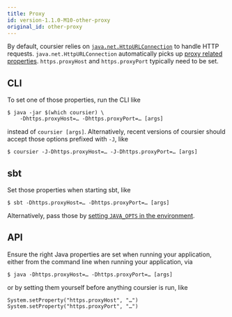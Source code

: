 ```yaml
---
title: Proxy
id: version-1.1.0-M10-other-proxy
original_id: other-proxy
---
```


By default, coursier relies on [`java.net.HttpURLConnection`](https://docs.oracle.com/javase/8/docs/api/java/net/HttpURLConnection.html)
to handle HTTP requests. `java.net.HttpURLConnection` automatically picks up
[proxy related properties](https://docs.oracle.com/javase/8/docs/technotes/guides/net/proxies.html). `https.proxyHost` and `https.proxyPort` typically need to be set.

## CLI

To set one of those properties, run the CLI like

```
$ java -jar $(which coursier) \
    -Dhttps.proxyHost=… -Dhttps.proxyPort=… [args]
```

instead of `coursier [args]`. Alternatively, recent versions of coursier
should accept those options prefixed with `-J`, like

```
$ coursier -J-Dhttps.proxyHost=… -J-Dhttps.proxyPort=… [args]
```

## sbt

Set those properties when starting sbt, like

```
$ sbt -Dhttps.proxyHost=… -Dhttps.proxyPort=… [args]
```

Alternatively, pass those by [setting `JAVA_OPTS` in the environment](https://stackoverflow.com/questions/13803459/how-to-use-sbt-from-behind-proxy).

## API

Ensure the right Java properties are set when running your application, either
from the command line when running your application, via

```
$ java -Dhttps.proxyHost=… -Dhttps.proxyPort=… [args]
```

or by setting them yourself before anything coursier is run, like

```
System.setProperty("https.proxyHost", "…")
System.setProperty("https.proxyPort", "…")
```

